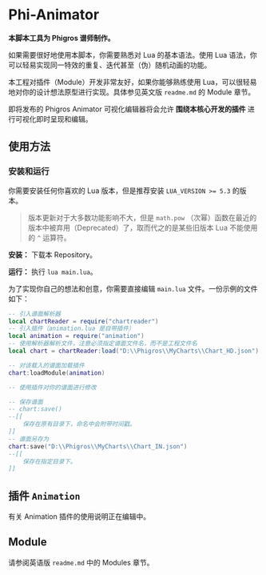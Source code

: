 # Phi-Animator

**本脚本工具为 Phigros 谱师制作。**

如果需要很好地使用本脚本，你需要熟悉对 Lua 的基本语法。使用 Lua 语法，你可以轻易实现同一特效的重复、迭代甚至（伪）随机动画的功能。

本工程对插件（Module）开发非常友好，如果你能够熟练使用 Lua，可以很轻易地对你的设计想法原型进行实现。具体参见英文版 `readme.md` 的 Module 章节。

即将发布的 Phigros Animator 可视化编辑器将会允许 **围绕本核心开发的插件** 进行可视化即时呈现和编辑。

## 使用方法

### 安装和运行

你需要安装任何你喜欢的 Lua 版本，但是推荐安装 `LUA_VERSION >= 5.3` 的版本。

> 版本更新对于大多数功能影响不大，但是 `math.pow` （次幂）函数在最近的版本中被弃用（Deprecated）了，取而代之的是某些旧版本 Lua 不能使用的 `^` 运算符。

**安装：** 下载本 Repository。

**运行：** 执行 `lua main.lua`。

为了实现你自己的想法和创意，你需要直接编辑 `main.lua` 文件。一份示例的文件如下：

```lua
-- 引入谱面解析器
local chartReader = require("chartreader")
-- 引入插件（animation.lua 是自带插件）
local animation = require("animation")
-- 使用解析器解析文件，注意必须指定谱面文件名，而不是工程文件名
local chart = chartReader:load("D:\\Phigros\\MyCharts\\Chart_HD.json")

-- 对该载入的谱面加载插件
chart:loadModule(animation)

-- 使用插件对你的谱面进行修改

-- 保存谱面
-- chart:save()
--[[
    保存在原有目录下，命名中会附带时间戳。
]]
-- 谱面另存为
chart:save("D:\\Phigros\\MyCharts\\Chart_IN.json")
--[[
    保存在指定目录下。
]]
```

## 插件 `Animation`

有关 Animation 插件的使用说明正在编辑中。

## Module

请参阅英语版 `readme.md` 中的 Modules 章节。
